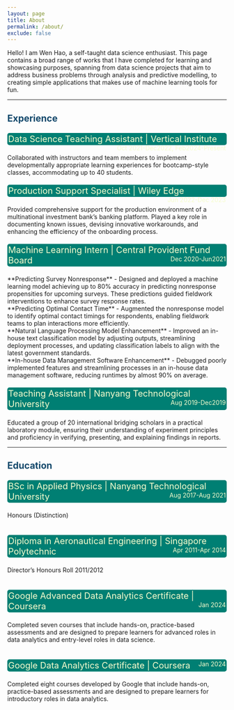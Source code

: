 ```yaml
---
layout: page
title: About
permalink: /about/
exclude: false
---
```


Hello! I am Wen Hao, a self-taught data science enthusiast. This page contains a broad range of works that I have completed for learning and showcasing purposes, spanning from data science projects that aim to address business problems through analysis and predictive modelling, to creating simple applications that makes use of machine learning tools for fun.
<br>

***



<h2><p style="color:#12486B"> 
Experience
</p></h2>

<p style="text-align:left; font-size:20px; background-color:#007F73; border:2px solid #007F73; border-radius: 5px; color:#F5FCCD">
Data Science Teaching Assistant | Vertical Institute
	<span style="float:right; font-size:14px">
		Oct 2021-Dec2022, Feb2024-Present
		</span>
	</p>
Collaborated with instructors and team members to implement developmentally appropriate learning experiences for bootcamp-style classes, accommodating up to 40 students.
<br>

<p style="text-align:left; font-size:20px; background-color:#007F73; border:2px solid #007F73; border-radius: 5px; color:#F5FCCD">
 Production Support Specialist | Wiley Edge
	<span style="float:right; font-size:14px">
		Jun 2022-Dec 2023
		</span>
	</p>
Provided comprehensive support for the production environment of a multinational investment bank’s banking platform. Played a key role in documenting known issues, devising innovative workarounds, and enhancing the efficiency of the onboarding process.
<br>

<p style="text-align:left; font-size:20px; background-color:#007F73; border:2px solid #007F73; border-radius: 5px; color:#F5FCCD">
Machine Learning Intern | Central Provident Fund Board
	<span style="float:right; font-size:14px">
		Dec 2020-Jun2021
		</span>
	</p>
**Predicting Survey Nonresponse** - Designed and deployed a machine learning model achieving up to 80% accuracy in predicting nonresponse propensities for upcoming surveys. These predictions guided fieldwork interventions to enhance survey response rates.
<br>**Predicting Optimal Contact Time** - Augmented the nonresponse model to identify optimal contact timings for respondents, enabling fieldwork teams to plan interactions more efficiently.
<br>**Natural Language Processing Model Enhancement** - Improved an in-house text classification model by adjusting outputs, streamlining deployment processes, and updating classification labels to align with the latest government standards.
<br>**In-house Data Management Software Enhancement** - Debugged poorly implemented features and streamlining processes in an in-house data management software, reducing runtimes by almost 90% on average.
<br>

<p style="text-align:left; font-size:20px; background-color:#007F73; border:2px solid #007F73; border-radius: 5px; color:#F5FCCD">
Teaching Assistant | Nanyang Technological University
	<span style="float:right; font-size:14px">
		Aug 2019-Dec2019
		</span>
	</p>
Educated a group of 20 international bridging scholars in a practical laboratory module, ensuring their understanding of experiment principles and proficiency in verifying, presenting, and explaining findings in reports.
<br>

***

<h2><p style="color:#12486B"> 
Education
</p></h2>


<p style="text-align:left; font-size:20px; background-color:#007F73; border:2px solid #007F73; border-radius: 5px; color:#F5FCCD">
BSc in Applied Physics | Nanyang Technological University
	<span style="float:right; font-size:14px">
		Aug 2017-Aug 2021
		</span>
	</p>
Honours (Distinction)
<br><br>

<p style="text-align:left; font-size:20px; background-color:#007F73; border:2px solid #007F73; border-radius: 5px; color:#F5FCCD">
Diploma in Aeronautical Engineering | Singapore Polytechnic
	<span style="float:right; font-size:14px">
		Apr 2011-Apr 2014
		</span>
	</p>
Director’s Honours Roll 2011/2012
<br><br>

<p style="text-align:left; font-size:20px; background-color:#007F73; border:2px solid #007F73; border-radius: 5px; color:#F5FCCD">
Google Advanced Data Analytics Certificate | Coursera
	<span style="float:right; font-size:14px">
		Jan 2024
		</span>
	</p>
Completed seven courses that include hands-on, practice-based assessments and are designed to prepare learners for advanced roles in data analytics and entry-level roles in data science.
<br><br>

<p style="text-align:left; font-size:20px; background-color:#007F73; border:2px solid #007F73; border-radius: 5px; color:#F5FCCD">
Google Data Analytics Certificate | Coursera
	<span style="float:right; font-size:14px">
		Jan 2024
		</span>
	</p>
Completed eight courses developed by Google that include hands-on, practice-based assessments and are designed to prepare learners for introductory roles in data analytics.
